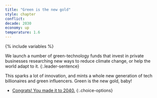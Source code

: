 ```yaml
---
title: "Green is the new gold"
style: chapter
conflict: 
decade: 2030
economy: up
temperature: 1.6
---
```


{% include variables %}

We launch a number of green-technology funds that invest in private businesses researching new ways to reduce climate change, or help the world adapt to it.
{:.leader-sentence}

This sparks a lot of innovation, and mints a whole new generation of tech billionaires and green influencers. Green is the new gold, baby!

- [Congrats! You made it to 2040.](part-page_2040-billionaire-saviours.html)
{:.choice-options}
